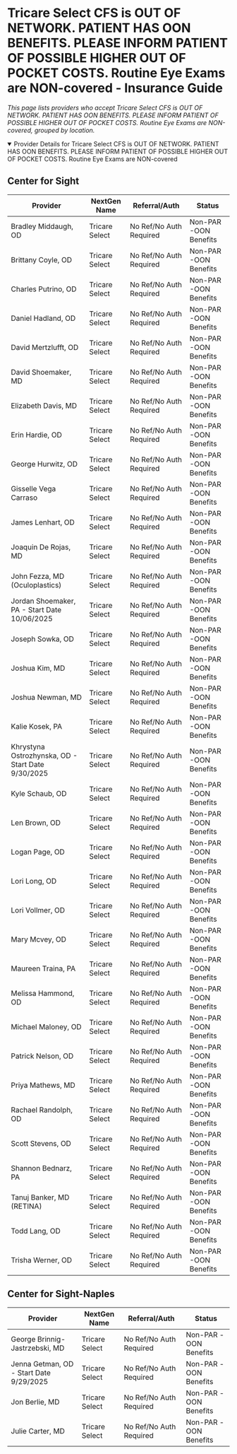 # Tricare Select CFS is OUT OF NETWORK. PATIENT HAS OON BENEFITS. PLEASE INFORM PATIENT OF POSSIBLE HIGHER OUT OF POCKET COSTS. Routine Eye Exams are NON-covered - Insurance Guide

*This page lists providers who accept Tricare Select CFS is OUT OF NETWORK. PATIENT HAS OON BENEFITS. PLEASE INFORM PATIENT OF POSSIBLE HIGHER OUT OF POCKET COSTS. Routine Eye Exams are NON-covered, grouped by location.*

<details open><summary>Provider Details for Tricare Select CFS is OUT OF NETWORK. PATIENT HAS OON BENEFITS. PLEASE INFORM PATIENT OF POSSIBLE HIGHER OUT OF POCKET COSTS. Routine Eye Exams are NON-covered</summary>

## Center for Sight

| Provider | NextGen Name | Referral/Auth | Status |
|----------|-------------|--------------|--------|
| Bradley Middaugh, OD | Tricare Select | No Ref/No Auth Required | Non-PAR -OON Benefits |
| Brittany Coyle, OD | Tricare Select | No Ref/No Auth Required | Non-PAR -OON Benefits |
| Charles Putrino, OD | Tricare Select | No Ref/No Auth Required | Non-PAR -OON Benefits |
| Daniel Hadland, OD | Tricare Select | No Ref/No Auth Required | Non-PAR -OON Benefits |
| David Mertzlufft, OD | Tricare Select | No Ref/No Auth Required | Non-PAR -OON Benefits |
| David Shoemaker, MD | Tricare Select | No Ref/No Auth Required | Non-PAR -OON Benefits |
| Elizabeth Davis, MD | Tricare Select | No Ref/No Auth Required | Non-PAR -OON Benefits |
| Erin Hardie, OD | Tricare Select | No Ref/No Auth Required | Non-PAR -OON Benefits |
| George Hurwitz, OD | Tricare Select | No Ref/No Auth Required | Non-PAR -OON Benefits |
| Gisselle Vega Carraso | Tricare Select | No Ref/No Auth Required | Non-PAR -OON Benefits |
| James Lenhart, OD | Tricare Select | No Ref/No Auth Required | Non-PAR -OON Benefits |
| Joaquin De Rojas, MD | Tricare Select | No Ref/No Auth Required | Non-PAR -OON Benefits |
| John Fezza, MD (Oculoplastics) | Tricare Select | No Ref/No Auth Required | Non-PAR -OON Benefits |
| Jordan Shoemaker, PA - Start Date 10/06/2025 | Tricare Select | No Ref/No Auth Required | Non-PAR -OON Benefits |
| Joseph Sowka, OD | Tricare Select | No Ref/No Auth Required | Non-PAR -OON Benefits |
| Joshua Kim, MD | Tricare Select | No Ref/No Auth Required | Non-PAR -OON Benefits |
| Joshua Newman, MD | Tricare Select | No Ref/No Auth Required | Non-PAR -OON Benefits |
| Kalie Kosek, PA | Tricare Select | No Ref/No Auth Required | Non-PAR -OON Benefits |
| Khrystyna Ostrozhynska, OD - Start Date 9/30/2025 | Tricare Select | No Ref/No Auth Required | Non-PAR -OON Benefits |
| Kyle Schaub, OD | Tricare Select | No Ref/No Auth Required | Non-PAR -OON Benefits |
| Len Brown, OD | Tricare Select | No Ref/No Auth Required | Non-PAR -OON Benefits |
| Logan Page, OD | Tricare Select | No Ref/No Auth Required | Non-PAR -OON Benefits |
| Lori Long, OD | Tricare Select | No Ref/No Auth Required | Non-PAR -OON Benefits |
| Lori Vollmer, OD | Tricare Select | No Ref/No Auth Required | Non-PAR -OON Benefits |
| Mary Mcvey, OD | Tricare Select | No Ref/No Auth Required | Non-PAR -OON Benefits |
| Maureen Traina, PA | Tricare Select | No Ref/No Auth Required | Non-PAR -OON Benefits |
| Melissa Hammond, OD | Tricare Select | No Ref/No Auth Required | Non-PAR -OON Benefits |
| Michael Maloney, OD | Tricare Select | No Ref/No Auth Required | Non-PAR -OON Benefits |
| Patrick Nelson, OD | Tricare Select | No Ref/No Auth Required | Non-PAR -OON Benefits |
| Priya Mathews, MD | Tricare Select | No Ref/No Auth Required | Non-PAR -OON Benefits |
| Rachael Randolph, OD | Tricare Select | No Ref/No Auth Required | Non-PAR -OON Benefits |
| Scott Stevens, OD | Tricare Select | No Ref/No Auth Required | Non-PAR -OON Benefits |
| Shannon Bednarz, PA | Tricare Select | No Ref/No Auth Required | Non-PAR -OON Benefits |
| Tanuj Banker, MD (RETINA) | Tricare Select | No Ref/No Auth Required | Non-PAR -OON Benefits |
| Todd Lang, OD | Tricare Select | No Ref/No Auth Required | Non-PAR -OON Benefits |
| Trisha Werner, OD | Tricare Select | No Ref/No Auth Required | Non-PAR -OON Benefits |

## Center for Sight-Naples

| Provider | NextGen Name | Referral/Auth | Status |
|----------|-------------|--------------|--------|
| George Brinnig-Jastrzebski, MD | Tricare Select | No Ref/No Auth Required | Non-PAR -OON Benefits |
| Jenna Getman, OD - Start Date 9/29/2025 | Tricare Select | No Ref/No Auth Required | Non-PAR -OON Benefits |
| Jon Berlie, MD | Tricare Select | No Ref/No Auth Required | Non-PAR -OON Benefits |
| Julie Carter, MD | Tricare Select | No Ref/No Auth Required | Non-PAR -OON Benefits |

</details>


